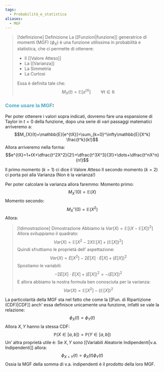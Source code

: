 ```yaml
---
tags:
  - Probabilità_e_statistica
aliases:
  - MGF
---
```


> [!definizione]  Definizione
> La [[Funzioni|funzione]] generatrice di momenti (MGF) ($\phi_{X}$) è una funzione utilissima in probabilità e statistica, che ci permette di ottenere:
> - Il [[Valore Atteso]]
> - La [[Varianza]]
> - La Simmetria
> - La Curtosi
> 
> Essa è definita tale che:
> $$M_{X}(t)=\mathbb{E}[e^{tX}]\quad \quad \forall t\in\mathbb{R}$$

### <font color="#4bacc6">Come usare la MGF</font>:

Per poter ottenere i valori sopra indicati, dovremo fare una espansione di Taylor in $t=0$ della funzione, dopo una serie di vari passaggi matematici arriveremo a:
$$M_{X}(t)=\mathbb{E}[e^{tX}]=\sum_{k=0}^\infty\mathbb{E}[X^k] \frac{t^k}{k!}$$
Allora arriveremo nella forma:
$$e^{tX}=1+tX+\dfrac{t^2X^2}{2!}+\dfrac{t^3X^3}{3!}+\dots+\dfrac{t^nX^n}{n!}$$


Il primo momento ($k=1$) ci dice il Valore Atteso
Il secondo momento ($k=2$) ci porta poi alla Varianza (Non è la varianza!)

Per poter calcolare la varianza allora faremmo:
Momento primo:
$$M_{X}'(0)=\mathbb{E}(X)$$
Momento secondo:
$$M_{X}''(0)=\mathbb{E}(X^2)$$
Allora:
> [!dimostrazione] Dimostrazione
> Abbiamo la $Var(X)=\mathbb{E}[(X-\mathbb{E}[X])^2]$
> Allora sviluppiamo il quadrato:
> $$Var(X)=\mathbb{E}[X^2-2X\mathbb{E}[X]+(\mathbb{E}[X])^2]$$
> Quindi sfruttiamo le proprietà dell’ aspettazione:
> $$Var(X)=E[X^2]−2E[X]⋅E[X]+(E[X])^2$$
> Spostiamo le variabili:
> $$−2E[X]⋅E[X]+(E[X])^2=−(E[X])^2$$
> E allora abbiamo la nostra formula ben conosciuta per la varianza:
> $$Var(X)=\mathbb{E}[X^2]-(\mathbb{E}[X])^2$$

La particolarità della MGF sta nel fatto che come la [[Fun. di Ripartizione (CDF)|CDF]] anch’ essa definisce unicamente una funzione, infatti se vale la relazione:
$$\phi_{X}(t)=\phi_{Y}(t)$$
Allora $X,Y$ hanno la stessa CDF:
$$\mathbb{P}(X\in[a,b])=\mathbb{P}(Y\in[a,b])$$
Un’ altra proprietà utile è:
Se $X,Y$ sono [[Variabili Aleatorie Indipendenti|v.a. Indipendenti]] allora:
$$\phi_{X+Y}(t)=\phi_{X}(t)\phi_{Y}(t)$$
Ossia la MGF della somma di v.a. indipendenti è il prodotto della loro MGF.
